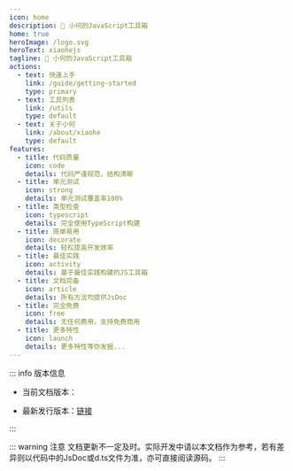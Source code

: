 ```yaml
---
icon: home
description: 🎈 小何的JavaScript工具箱
home: true
heroImage: /logo.svg
heroText: xiaohejs
tagline: 🎈 小何的JavaScript工具箱
actions:
  - text: 快速上手
    link: /guide/getting-started
    type: primary
  - text: 工具列表
    link: /utils
    type: default
  - text: 关于小何
    link: /about/xiaohe
    type: default
features:
  - title: 代码质量
    icon: code
    details: 代码严谨规范，结构清晰
  - title: 单元测试
    icon: strong
    details: 单元测试覆盖率100%
  - title: 类型检查
    icon: typescript
    details: 完全使用TypeScript构建
  - title: 简单易用
    icon: decorate
    details: 轻松提高开发效率
  - title: 最佳实践
    icon: activity
    details: 基于最佳实践构建的JS工具箱
  - title: 文档完备
    icon: article
    details: 所有方法均提供JsDoc
  - title: 完全免费
    icon: free
    details: 无任何费用，支持免费商用
  - title: 更多特性
    icon: launch
    details: 更多特性等你发掘...
---
```


::: info 版本信息

- 当前文档版本：<badge text="0.1.10" type="tip"></badge>

- 最新发行版本：[链接](https://github.com/xiaohe0601/xiaohejs/releases)

:::

::: warning 注意
文档更新不一定及时。实际开发中请以本文档作为参考，若有差异则以代码中的JsDoc或d.ts文件为准，亦可直接阅读源码。
:::